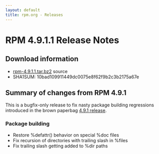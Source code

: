 ```yaml
---
layout: default
title: rpm.org - Releases
---
```


# RPM 4.9.1.1 Release Notes



## Download information
 * [rpm-4.9.1.1.tar.bz2](http://rpm.org/releases/rpm-4.9.x/rpm-4.9.1.1.tar.bz2) source
 * SHA1SUM: 10bad109911449dc0075e8f62f9b2c3b2175a67e

## Summary of changes from RPM 4.9.1

This is a bugfix-only release to fix nasty package building
regressions introduced in the brown paperbag [4.9.1 release](4.9.1.html).

### Package building
 * Restore %defattr() behavior on special %doc files
 * Fix recursion of directories with trailing slash in %files
 * Fix trailing slash getting added to %dir paths
